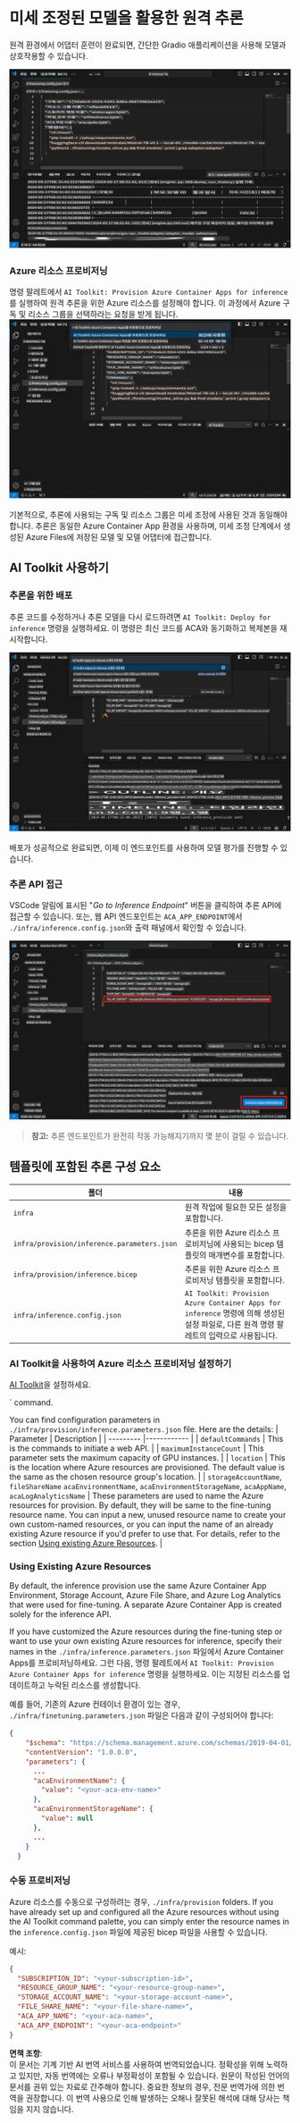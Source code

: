 # 미세 조정된 모델을 활용한 원격 추론

원격 환경에서 어댑터 훈련이 완료되면, 간단한 Gradio 애플리케이션을 사용해 모델과 상호작용할 수 있습니다.

![미세 조정 완료](../../../../../translated_images/log-finetuning-res.4b3ee593f24d3096742d09375adade22b217738cab93bc1139f224e5888a1cbf.ko.png)

### Azure 리소스 프로비저닝
명령 팔레트에서 `AI Toolkit: Provision Azure Container Apps for inference`를 실행하여 원격 추론을 위한 Azure 리소스를 설정해야 합니다. 이 과정에서 Azure 구독 및 리소스 그룹을 선택하라는 요청을 받게 됩니다.  
![추론 리소스 프로비저닝](../../../../../translated_images/command-provision-inference.b294f3ae5764ab45b83246d464ad5329b0de20cf380f75a699b4cc6b5495ca11.ko.png)

기본적으로, 추론에 사용되는 구독 및 리소스 그룹은 미세 조정에 사용된 것과 동일해야 합니다. 추론은 동일한 Azure Container App 환경을 사용하며, 미세 조정 단계에서 생성된 Azure Files에 저장된 모델 및 모델 어댑터에 접근합니다.

## AI Toolkit 사용하기

### 추론을 위한 배포  
추론 코드를 수정하거나 추론 모델을 다시 로드하려면 `AI Toolkit: Deploy for inference` 명령을 실행하세요. 이 명령은 최신 코드를 ACA와 동기화하고 복제본을 재시작합니다.

![추론 배포](../../../../../translated_images/command-deploy.cb6508c973d6257e649aa4f262d3c170a374da3e9810a4f3d9e03935408a592b.ko.png)

배포가 성공적으로 완료되면, 이제 이 엔드포인트를 사용하여 모델 평가를 진행할 수 있습니다.

### 추론 API 접근

VSCode 알림에 표시된 "*Go to Inference Endpoint*" 버튼을 클릭하여 추론 API에 접근할 수 있습니다. 또는, 웹 API 엔드포인트는 `ACA_APP_ENDPOINT`에서 `./infra/inference.config.json`와 출력 패널에서 확인할 수 있습니다.

![앱 엔드포인트](../../../../../translated_images/notification-deploy.00f4267b7aa6a18cfaaec83a7831b5d09311d5d96a70bb4c9d651ea4a41a8af7.ko.png)

> **참고:** 추론 엔드포인트가 완전히 작동 가능해지기까지 몇 분이 걸릴 수 있습니다.

## 템플릿에 포함된 추론 구성 요소

| 폴더 | 내용 |
| ------ |--------- |
| `infra` | 원격 작업에 필요한 모든 설정을 포함합니다. |
| `infra/provision/inference.parameters.json` | 추론을 위한 Azure 리소스 프로비저닝에 사용되는 bicep 템플릿의 매개변수를 포함합니다. |
| `infra/provision/inference.bicep` | 추론을 위한 Azure 리소스 프로비저닝 템플릿을 포함합니다. |
| `infra/inference.config.json` | `AI Toolkit: Provision Azure Container Apps for inference` 명령에 의해 생성된 설정 파일로, 다른 원격 명령 팔레트의 입력으로 사용됩니다. |

### AI Toolkit을 사용하여 Azure 리소스 프로비저닝 설정하기
[AI Toolkit](https://marketplace.visualstudio.com/items?itemName=ms-windows-ai-studio.windows-ai-studio)을 설정하세요.

` command.

You can find configuration parameters in `./infra/provision/inference.parameters.json` file. Here are the details:
| Parameter | Description |
| --------- |------------ |
| `defaultCommands` | This is the commands to initiate a web API. |
| `maximumInstanceCount` | This parameter sets the maximum capacity of GPU instances. |
| `location` | This is the location where Azure resources are provisioned. The default value is the same as the chosen resource group's location. |
| `storageAccountName`, `fileShareName` `acaEnvironmentName`, `acaEnvironmentStorageName`, `acaAppName`,  `acaLogAnalyticsName` | These parameters are used to name the Azure resources for provision. By default, they will be same to the fine-tuning resource name. You can input a new, unused resource name to create your own custom-named resources, or you can input the name of an already existing Azure resource if you'd prefer to use that. For details, refer to the section [Using existing Azure Resources](../../../../../md/01.Introduction/03). |

### Using Existing Azure Resources

By default, the inference provision use the same Azure Container App Environment, Storage Account, Azure File Share, and Azure Log Analytics that were used for fine-tuning. A separate Azure Container App is created solely for the inference API. 

If you have customized the Azure resources during the fine-tuning step or want to use your own existing Azure resources for inference, specify their names in the `./infra/inference.parameters.json` 파일에서 Azure Container Apps를 프로비저닝하세요. 그런 다음, 명령 팔레트에서 `AI Toolkit: Provision Azure Container Apps for inference` 명령을 실행하세요. 이는 지정된 리소스를 업데이트하고 누락된 리소스를 생성합니다.

예를 들어, 기존의 Azure 컨테이너 환경이 있는 경우, `./infra/finetuning.parameters.json` 파일은 다음과 같이 구성되어야 합니다:

```json
{
    "$schema": "https://schema.management.azure.com/schemas/2019-04-01/deploymentParameters.json#",
    "contentVersion": "1.0.0.0",
    "parameters": {
      ...
      "acaEnvironmentName": {
        "value": "<your-aca-env-name>"
      },
      "acaEnvironmentStorageName": {
        "value": null
      },
      ...
    }
  }
```

### 수동 프로비저닝  
Azure 리소스를 수동으로 구성하려는 경우, `./infra/provision` folders. If you have already set up and configured all the Azure resources without using the AI Toolkit command palette, you can simply enter the resource names in the `inference.config.json` 파일에 제공된 bicep 파일을 사용할 수 있습니다.

예시:

```json
{
  "SUBSCRIPTION_ID": "<your-subscription-id>",
  "RESOURCE_GROUP_NAME": "<your-resource-group-name>",
  "STORAGE_ACCOUNT_NAME": "<your-storage-account-name>",
  "FILE_SHARE_NAME": "<your-file-share-name>",
  "ACA_APP_NAME": "<your-aca-name>",
  "ACA_APP_ENDPOINT": "<your-aca-endpoint>"
}
```

**면책 조항**:  
이 문서는 기계 기반 AI 번역 서비스를 사용하여 번역되었습니다. 정확성을 위해 노력하고 있지만, 자동 번역에는 오류나 부정확성이 포함될 수 있습니다. 원문이 작성된 언어의 문서를 권위 있는 자료로 간주해야 합니다. 중요한 정보의 경우, 전문 번역가에 의한 번역을 권장합니다. 이 번역 사용으로 인해 발생하는 오해나 잘못된 해석에 대해 당사는 책임을 지지 않습니다.